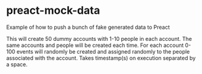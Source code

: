 # preact-mock-data
Example of how to push a bunch of fake generated data to Preact

This will create 50 dummy accounts with 1-10 people in each account. The same accounts and people will be created each time.
For each account 0-100 events will randomly be created and assigned randomly to the people associated with the account.
Takes timestamp(s) on execution separated by a space.
